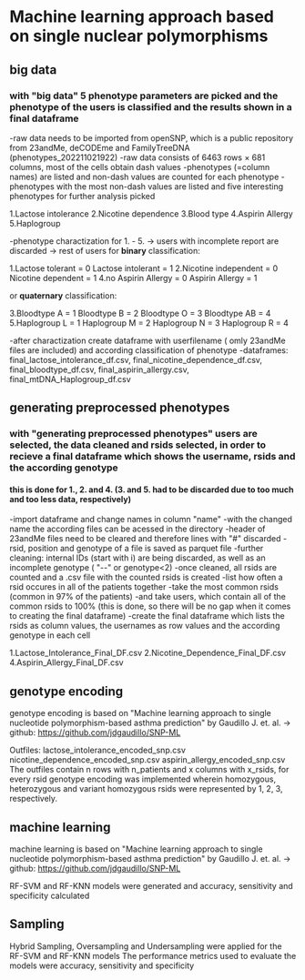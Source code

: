 # Machine learning approach based on single nuclear polymorphisms

## big data

### with "big data" 5 phenotype parameters are picked and the phenotype of the users is classified and the results shown in a final dataframe 

-raw data needs to be imported from openSNP, which is a public repository from 23andMe, deCODEme and FamilyTreeDNA (phenotypes_202211021922)
-raw data consists of 6463 rows × 681 columns, most of the cells obtain dash values 
-phenotypes (=column names) are listed and non-dash values are counted for each phenotype
-phenotypes with the most non-dash values are listed and five interesting phenotypes for further analysis picked 

1.Lactose intolerance
2.Nicotine dependence
3.Blood type
4.Aspirin Allergy
5.Haplogroup

-phenotype charactization for 1. - 5. 
-> users with incomplete report are discarded
-> rest of users for <b>binary</b> classification:

1.Lactose tolerant = 0
    Lactose intolerant = 1
2.Nicotine independent = 0
    Nicotine dependent = 1
4.no Aspirin Allergy = 0
    Aspirin Allergy = 1

or <b>quaternary</b> classification:

3.Bloodtype A = 1
    Bloodtype B = 2
    Bloodtype O = 3
    Bloodtype AB = 4
5.Haplogroup L = 1
    Haplogroup M = 2
    Haplogroup N = 3
    Haplogroup R = 4

-after charactization create dataframe with userfilename ( omly 23andMe files are included) and according classification of phenotype
-dataframes: final_lactose_intolerance_df.csv, final_nicotine_dependence_df.csv, final_bloodtype_df.csv, final_aspirin_allergy.csv, final_mtDNA_Haplogroup_df.csv  


## generating preprocessed phenotypes

### with "generating preprocessed phenotypes" users are selected, the data cleaned and rsids selected, in order to recieve a final dataframe which shows the username, rsids and the according genotype

#### this is done for 1., 2. and 4. (3. and 5. had to be discarded due to too much and too less data, respectively)

-import dataframe and change names in column "name"
-with the changed name the according files can be acessed in the directory
-header of 23andMe files need to be cleared and therefore lines with "#" discarded
-rsid, position and genotype of a file is saved as parquet file
-further cleaning: internal IDs (start with i) are being discarded, as well as an incomplete genotype ( "--" or genotype<2)
-once cleaned, all rsids are counted and a .csv file with the counted rsids is created
-list how often a rsid occures in all of the patients together
-take the most common rsids (common in 97% of the patients)
-and take users, which contain all of the common rsids to 100% (this is done, so there will be no gap when it comes to creating the final dataframe)
-create the final dataframe which lists the rsids as column values, the usernames as row values and the according genotype in each cell

1.Lactose_Intolerance_Final_DF.csv
2.Nicotine_Dependence_Final_DF.csv
4.Aspirin_Allergy_Final_DF.csv


## genotype encoding

genotype encoding is based on "Machine learning approach to single nucleotide polymorphism-based asthma prediction" by Gaudillo J. et. al.
-> github:  https://github.com/jdgaudillo/SNP-ML

Outfiles:   lactose_intolerance_encoded_snp.csv
            nicotine_dependence_encoded_snp.csv
            aspirin_allergy_encoded_snp.csv
The outfiles contain n rows with n_patients and x columns with x_rsids, for every rsid genotype encoding was implemented wherein homozygous, heterozygous and variant homozygous rsids were represented by 1, 2, 3, respectively.

## machine learning

machine learning is based on "Machine learning approach to single nucleotide polymorphism-based asthma prediction" by Gaudillo J. et. al.
-> github:  https://github.com/jdgaudillo/SNP-ML

RF-SVM and RF-KNN models were generated and accuracy, sensitivity and specificity calculated


## Sampling

Hybrid Sampling, Oversampling and Undersampling were applied for the RF-SVM and RF-KNN models 
The performance metrics used to evaluate the models were accuracy, sensitivity and specificity